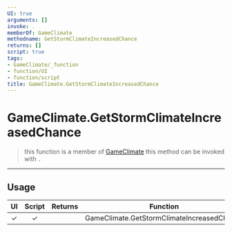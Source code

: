 ```yaml
---
UI: true
arguments: []
invoke: .
memberOf: GameClimate
methodname: GetStormClimateIncreasedChance
returns: []
script: true
tags:
- GameClimate/_function
- function/UI
- function/script
title: GameClimate.GetStormClimateIncreasedChance
---
```

# GameClimate.GetStormClimateIncreasedChance
> this function is a member of [GameClimate](civ-6/lua/GameClimate.md)
> this method can be invoked with `.`
-----
## Usage
|  UI | Script | Returns | Function | Arguments |
|:---:|:------:|-------:|:--------:|:---------|
|✓|✓||GameClimate.GetStormClimateIncreasedChance||
